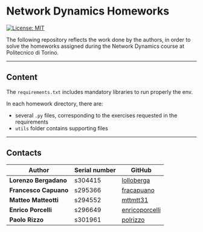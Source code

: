 # Network Dynamics Homeworks

[![License: MIT](https://img.shields.io/badge/License-MIT-yellow.svg)](https://opensource.org/licenses/MIT)

The following repository reflects the work done by the authors, in order to solve the homeworks assigned during the Network Dynamics course at Politecnico di Torino.

-------------------------------------------------------------

## Content

The `requirements.txt` includes mandatory libraries to run properly the env. 

In each homework directory, there are:
* several `.py` files, corresponding to the exercises requested in the requirements
* `utils` folder contains supporting files

-------------------------------------------------------------

## Contacts

| Author | Serial number | GitHub | 
| ------ | ------------- | ------ |
| **Lorenzo Bergadano** | s304415   | [lolloberga](https://github.com/lolloberga) |
| **Francesco Capuano** | s295366   | [fracapuano](https://github.com/fracapuano) |
| **Matteo Matteotti**  | s294552   | [mttmtt31](https://github.com/mttmtt31) |
| **Enrico Porcelli**   | s296649   | [enricoporcelli](https://github.com/enricoporcelli) |
| **Paolo Rizzo**       | s301961   | [polrizzo](https://github.com/polrizzo) |
